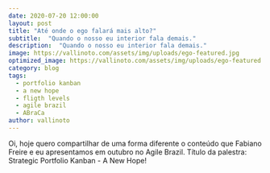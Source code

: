 ```yaml
---
date: 2020-07-20 12:00:00
layout: post
title: "Até onde o ego falará mais alto?"
subtitle:  "Quando o nosso eu interior fala demais."
description:  "Quando o nosso eu interior fala demais."
image: https://vallinoto.com/assets/img/uploads/ego-featured.jpg
optimized_image: https://vallinoto.com/assets/img/uploads/ego-featured.jpg
category: blog
tags:
  - portfolio kanban
  - a new hope
  - fligth levels
  - agile brazil
  - ABraCa
author: vallinoto
---
```



Oi, hoje quero compartilhar de uma forma diferente o conteúdo que Fabiano Freire e eu apresentamos em outubro no Agile Brazil. Título da palestra: Strategic Portfolio Kanban - A New Hope!

